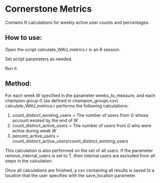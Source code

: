 # Cornerstone Metrics
Contains R calculations for weekly active user counts and percentages. 
## How to use:

Open the script calculate\_WAU\_metrics.r in an R session.

Set script parameters as needed.

Run it.

## Method:

For each week *W* specified in the parameter weeks\_to\_measure, and each champion group *G* (as defined in champion\_groups.csv)
calculate\_WAU\_metrics.r performs the following calculations:

1. count\_distinct\_existing\_users = The number of users from *G* whose account existed by the end of *W*
2. count\_distinct\_active\_users = The number of users from *G* who were active during week *W*
3. percent\_active\_users =  count\_distinct\_active\_users/count\_distinct\_existing\_users

This calculation is also performed on the set of all users. If the parameter remove\_internal\_users is set to T, then internal users are excluded
from all steps in the calculation.

Once all calculations are finished, a csv containing all results is saved to a location 
that the user specifies with the save\_location parameter.
